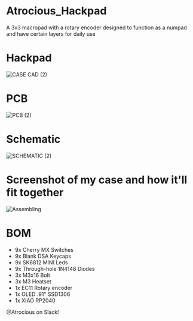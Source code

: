 # Atrocious_Hackpad
A 3x3 macropad with a rotary encoder designed to function as a numpad and have certain layers for daily use

# Hackpad
![CASE CAD (2)](https://github.com/user-attachments/assets/15c149be-7ff3-479e-a1c1-0c1dfb543d25)
# PCB
![PCB (2)](https://github.com/user-attachments/assets/7b92f9f6-ffad-4c86-979e-9c976a0a7e27)
# Schematic
![SCHEMATIC (2)](https://github.com/user-attachments/assets/109e653f-24ff-4892-a571-c9c5e9e7feff)

# Screenshot of my case and how it'll fit together
![Assembling](https://github.com/user-attachments/assets/fee439ec-3026-445f-9a81-ce59f3c46595)



# BOM
- 9x Cherry MX Switches
- 9x Blank DSA Keycaps
- 9x SK6812 MINI Leds
- 9x Through-hole 1N4148 Diodes
- 3x M3x16 Bolt
- 3x M3 Heatset
- 1x EC11 Rotary encoder
- 1x OLED .91" SSD1306
- 1x XIAO RP2040

@Atrocious on Slack!
